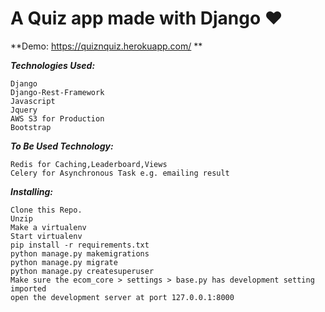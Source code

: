 # A Quiz app made with Django ❤️

**Demo: https://quiznquiz.herokuapp.com/ **


***Technologies Used:***

    Django
    Django-Rest-Framework
    Javascript
    Jquery
    AWS S3 for Production
    Bootstrap

***To Be Used Technology:***

    Redis for Caching,Leaderboard,Views
    Celery for Asynchronous Task e.g. emailing result

***Installing:***

    Clone this Repo.
    Unzip
    Make a virtualenv
    Start virtualenv
    pip install -r requirements.txt
    python manage.py makemigrations
    python manage.py migrate
    python manage.py createsuperuser
    Make sure the ecom_core > settings > base.py has development setting imported
    open the development server at port 127.0.0.1:8000

